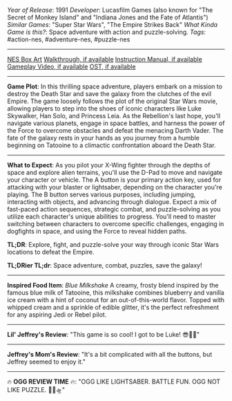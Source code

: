 *Year of Release*: 1991
*Developer*: Lucasfilm Games (also known for "The Secret of Monkey Island" and "Indiana Jones and the Fate of Atlantis")
*Similar Games*: "Super Star Wars", "The Empire Strikes Back"
*What Kinda Game is this?*: Space adventure with action and puzzle-solving.
*Tags:* #action-nes, #adventure-nes, #puzzle-nes

---
[NES Box Art](https://www.google.com/search?tbm=isch&q=NES+Box+Art+Star+Wars) 
[Walkthrough, if available](https://www.google.com/search?q=Walkthrough+NES+Star+Wars)
[Instruction Manual, if available](https://www.google.com/search?q=NES+Instruction+Manual+Star+Wars)
[Gameplay Video, if available](https://www.youtube.com/results?search_query=gameplay+NES+Star+Wars) 
[OST, if available](https://www.youtube.com/results?search_query=gameplay+NES+Star+Wars+OST)

- - -
**Game Plot**:
In this thrilling space adventure, players embark on a mission to destroy the Death Star and save the galaxy from the clutches of the evil Empire. The game loosely follows the plot of the original Star Wars movie, allowing players to step into the shoes of iconic characters like Luke Skywalker, Han Solo, and Princess Leia. As the Rebellion's last hope, you'll navigate various planets, engage in space battles, and harness the power of the Force to overcome obstacles and defeat the menacing Darth Vader. The fate of the galaxy rests in your hands as you journey from a humble beginning on Tatooine to a climactic confrontation aboard the Death Star.

- - -
**What to Expect**: 
As you pilot your X-Wing fighter through the depths of space and explore alien terrains, you'll use the D-Pad to move and navigate your character or vehicle. The A button is your primary action key, used for attacking with your blaster or lightsaber, depending on the character you're playing. The B button serves various purposes, including jumping, interacting with objects, and advancing through dialogue. Expect a mix of fast-paced action sequences, strategic combat, and puzzle-solving as you utilize each character's unique abilities to progress. You'll need to master switching between characters to overcome specific challenges, engaging in dogfights in space, and using the Force to reveal hidden paths.

**TL;DR**:
Explore, fight, and puzzle-solve your way through iconic Star Wars locations to defeat the Empire.

**TL;DRier TL;dr**: 
Space adventure, combat, puzzles, save the galaxy!

---
**Inspired Food Item**: 
*Blue Milkshake*
A creamy, frosty blend inspired by the famous blue milk of Tatooine, this milkshake combines blueberry and vanilla ice cream with a hint of coconut for an out-of-this-world flavor. Topped with whipped cream and a sprinkle of edible glitter, it's the perfect refreshment for any aspiring Jedi or Rebel pilot.

---
**Lil' Jeffrey's Review**: 
"This game is so cool! I got to be Luke! 😎🌌🚀"

---
**Jeffrey's Mom's Review**: 
"It's a bit complicated with all the buttons, but Jeffrey seemed to enjoy it."

---
🔥 **OGG REVIEW TIME** 🔥: 
"OGG LIKE LIGHTSABER. BATTLE FUN. OGG NOT LIKE PUZZLE. 🚀🔥🛸"
